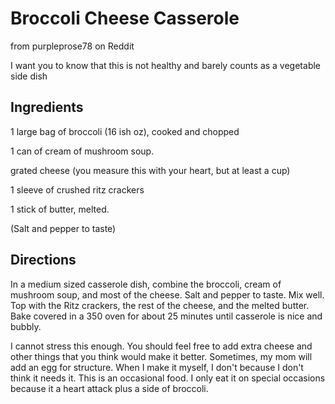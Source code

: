 # Broccoli Cheese Casserole

from purpleprose78 on Reddit

I want you to know that this is not healthy and barely counts as a vegetable side dish

## Ingredients

1 large bag of broccoli (16 ish oz), cooked and chopped

1 can of cream of mushroom soup.

grated cheese (you measure this with your heart, but at least a cup)

1 sleeve of crushed ritz crackers

1 stick of butter, melted.

(Salt and pepper to taste)

## Directions

In a medium sized casserole dish, combine the broccoli, cream of mushroom soup, and most of the cheese. Salt and pepper to 
taste. Mix well. Top with the Ritz crackers, the rest of the cheese, and the melted butter. Bake covered in a 350 oven for 
about 25 minutes until casserole is nice and bubbly.

I cannot stress this enough. You should feel free to add extra cheese and other things that you think would make it better. 
Sometimes, my mom will add an egg for structure. When I make it myself, I don't because I don't think it needs it. This is 
an occasional food. I only eat it on special occasions because it a heart attack plus a side of broccoli.
